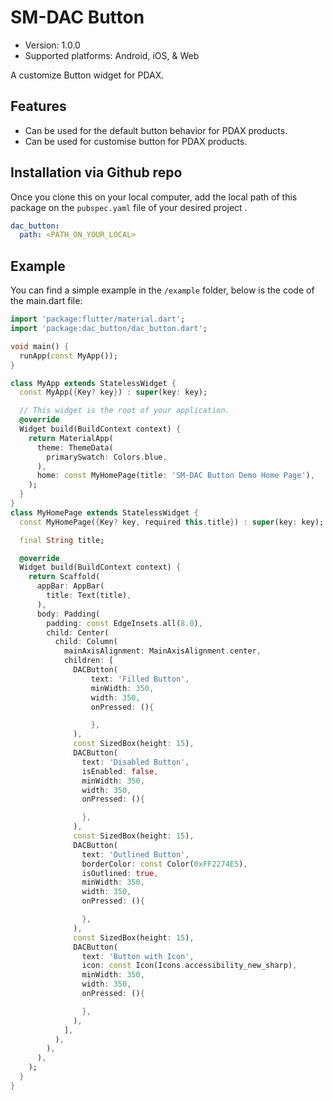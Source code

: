 # SM-DAC Button

- Version: 1.0.0
- Supported platforms: Android, iOS, & Web

A customize Button widget for PDAX.

## Features

- Can be used for the default button behavior for PDAX products.
- Can be used for customise button for PDAX products.

## Installation via Github repo

Once you clone this on your local computer, add the local path of this package on the `pubspec.yaml` file of your desired project .

```yaml
dac_button:
  path: <PATH_ON_YOUR_LOCAL>
```

## Example

You can find a simple example in the `/example` folder, below is the code of the main.dart file:

```dart
import 'package:flutter/material.dart';
import 'package:dac_button/dac_button.dart';

void main() {
  runApp(const MyApp());
}

class MyApp extends StatelessWidget {
  const MyApp({Key? key}) : super(key: key);

  // This widget is the root of your application.
  @override
  Widget build(BuildContext context) {
    return MaterialApp(
      theme: ThemeData(
        primarySwatch: Colors.blue,
      ),
      home: const MyHomePage(title: 'SM-DAC Button Demo Home Page'),
    );
  }
}
class MyHomePage extends StatelessWidget {
  const MyHomePage({Key? key, required this.title}) : super(key: key);

  final String title;

  @override
  Widget build(BuildContext context) {
    return Scaffold(
      appBar: AppBar(
        title: Text(title),
      ),
      body: Padding(
        padding: const EdgeInsets.all(8.0),
        child: Center(
          child: Column(
            mainAxisAlignment: MainAxisAlignment.center,
            children: [
              DACButton(
                  text: 'Filled Button',
                  minWidth: 350,
                  width: 350,
                  onPressed: (){

                  },
              ),
              const SizedBox(height: 15),
              DACButton(
                text: 'Disabled Button',
                isEnabled: false,
                minWidth: 350,
                width: 350,
                onPressed: (){

                },
              ),
              const SizedBox(height: 15),
              DACButton(
                text: 'Outlined Button',
                borderColor: const Color(0xFF2274E5),
                isOutlined: true,
                minWidth: 350,
                width: 350,
                onPressed: (){

                },
              ),
              const SizedBox(height: 15),
              DACButton(
                text: 'Button with Icon',
                icon: const Icon(Icons.accessibility_new_sharp),
                minWidth: 350,
                width: 350,
                onPressed: (){

                },
              ),
            ],
          ),
        ),
      ),
    );
  }
}
